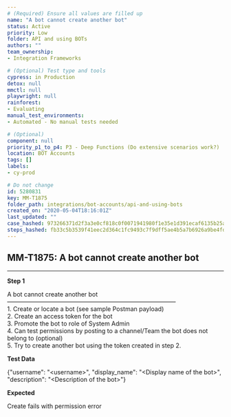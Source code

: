 ```yaml
---
# (Required) Ensure all values are filled up
name: "A bot cannot create another bot"
status: Active
priority: Low
folder: API and using BOTs
authors: ""
team_ownership: 
- Integration Frameworks

# (Optional) Test type and tools
cypress: in Production
detox: null
mmctl: null
playwright: null
rainforest: 
- Evaluating
manual_test_environments: 
- Automated - No manual tests needed

# (Optional)
component: null
priority_p1_to_p4: P3 - Deep Functions (Do extensive scenarios work?)
location: BOT Accounts
tags: []
labels: 
- cy-prod

# Do not change
id: 5280831
key: MM-T1875
folder_path: integrations/bot-accounts/api-and-using-bots
created_on: "2020-05-04T18:16:01Z"
last_updated: ""
case_hashed: 973266371d2f3a3e0cf818c0f0071941980f1e35e1d391ecaf6135b25a23d0cfba70eb55c788c0e140008862b217c085
steps_hashed: fb33c5b3539f41eec2d364c1fc9493c7f9dff5ae4b5a7b6926a9be4fde830169645fc5c27862da6f9fdb9fa0ced50c05
---
```


## MM-T1875: A bot cannot create another bot

---

**Step 1**

A bot cannot create another bot\
————————————————————————————\
1\. Create or locate a bot (see sample Postman payload)\
2\. Create an access token for the bot\
3\. Promote the bot to role of System Admin\
4\. Can test permissions by posting to a channel/Team the bot does not belong to (optional)\
5\. Try to create another bot using the token created in step 2.

**Test Data**

{"username": "\<username>", "display\_name": "\<Display name of the bot>", "description": "\<Description of the bot>"}

**Expected**

Create fails with permission error
